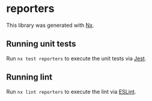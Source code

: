 # reporters

This library was generated with [Nx](https://nx.dev).

## Running unit tests

Run `nx test reporters` to execute the unit tests via [Jest](https://jestjs.io).

## Running lint

Run `nx lint reporters` to execute the lint via [ESLint](https://eslint.org/).

